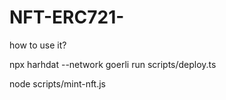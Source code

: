 # NFT-ERC721-


how to use it?

npx harhdat --network goerli run scripts/deploy.ts

node scripts/mint-nft.js